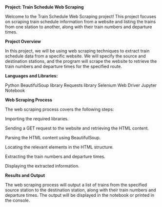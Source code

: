**Project: Train Schedule Web Scraping**

Welcome to the Train Schedule Web Scraping project! This project focuses on scraping train schedule information from a website and listing the trains from one station to another, along with their train numbers and departure times.

**Project Overview**

In this project, we will be using web scraping techniques to extract train schedule data from a specific website. We will specify the source and destination stations, and the program will scrape the website to retrieve the train numbers and departure times for the specified route.

**Languages and Libraries:**

Python 
BeautifulSoup library
Requests library
Selenium Web Driver
Jupyter Notebook

**Web Scraping Process**

The web scraping process covers the following steps:

Importing the required libraries.

Sending a GET request to the website and retrieving the HTML content.

Parsing the HTML content using BeautifulSoup.

Locating the relevant elements in the HTML structure.

Extracting the train numbers and departure times.

Displaying the extracted information.

**Results and Output**

The web scraping process will output a list of trains from the specified source station to the destination station, along with their train numbers and departure times. The output will be displayed in the notebook or printed in the console.
